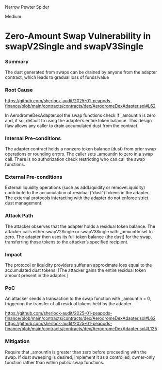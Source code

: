 Narrow Pewter Spider

Medium

# Zero-Amount Swap Vulnerability in swapV2Single and swapV3Single

### Summary

The dust generated from swaps can be drained by anyone from the adapter contract, which leads to gradual loss of funds/value

### Root Cause

https://github.com/sherlock-audit/2025-01-peapods-finance/blob/main/contracts/contracts/dex/AerodromeDexAdapter.sol#L62

In AerodromeDexAdapter.sol the swap functions check if _amountIn is zero and, if so, default to using the adapter’s entire token balance. This design flaw allows any caller to drain accumulated dust from the contract.

### Internal Pre-conditions

The adapter contract holds a nonzero token balance (dust) from prior swap operations or rounding errors.
The caller sets _amountIn to zero in a swap call.
There is no authorization check restricting who can call the swap functions.

### External Pre-conditions
External liquidity operations (such as addLiquidity or removeLiquidity) contribute to the accumulation of residual (“dust”) tokens in the adapter.
The external protocols interacting with the adapter do not enforce strict dust management.


### Attack Path

The attacker observes that the adapter holds a residual token balance.
The attacker calls either swapV2Single or swapV3Single with _amountIn set to zero.
The adapter then uses its full token balance (the dust) for the swap, transferring those tokens to the attacker’s specified recipient.

### Impact

The protocol or liquidity providers suffer an approximate loss equal to the accumulated dust tokens. [The attacker gains the entire residual token amount present in the adapter.]

### PoC

An attacker sends a transaction to the swap function with _amountIn = 0, triggering the transfer of all residual tokens held by the adapter.

https://github.com/sherlock-audit/2025-01-peapods-finance/blob/main/contracts/contracts/dex/AerodromeDexAdapter.sol#L62
https://github.com/sherlock-audit/2025-01-peapods-finance/blob/main/contracts/contracts/dex/AerodromeDexAdapter.sol#L125

### Mitigation

Require that _amountIn is greater than zero before proceeding with the swap.
If dust sweeping is desired, implement it as a controlled, owner-only function rather than within public swap functions.
